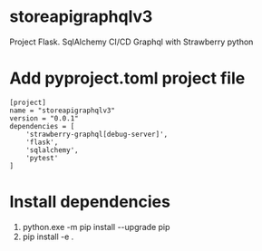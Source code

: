 # storeapigraphqlv3
Project Flask. SqlAlchemy CI/CD Graphql with Strawberry python

# Add pyproject.toml project file
```
[project]
name = "storeapigraphqlv3"
version = "0.0.1"
dependencies = [
    'strawberry-graphql[debug-server]',
    'flask',
    'sqlalchemy',
    'pytest'
]
```

# Install dependencies
1. python.exe -m pip install --upgrade pip
1. pip install -e .

